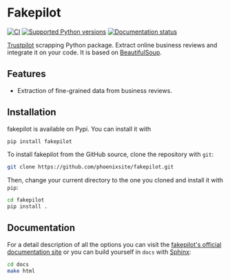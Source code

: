 # Fakepilot

[![CI](https://github.com/phoenixsite/fakepilot/actions/workflows/ci.yml/badge.svg)](https://github.com/phoenixsite/fakepilot/actions/workflows/python-app.yml)
[![Supported Python
versions](https://img.shields.io/pypi/pyversions/fakepilot.svg)](https://pypi.org/project/fakepilot/)
[![Documentation status](https://readthedocs.org/projects/fakepilot/badge/?version=latest)](https://fakepilot.readthedocs.io/en/latest/)

[Trustpilot](https://www.trustpilot.com/) scrapping Python package.
Extract online business reviews and integrate it on your code.
It is based on [BeautifulSoup](https://www.crummy.com/software/BeautifulSoup/).

## Features
* Extraction of fine-grained data from business reviews.

## Installation

fakepilot is available on Pypi. You can install it with

```bash
pip install fakepilot
```

To install fakepilot from the GitHub source, clone the repository with `git`:

```bash
git clone https://github.com/phoenixsite/fakepilot.git
```

Then, change your current directory to the one you cloned and install it with `pip`:

```bash
cd fakepilot
pip install .
```

## Documentation

For a detail description of all the options you can visit the [fakepilot's
official documentation site](https://fakepilot.readthedocs.io/)
or you can build yourself
in ``docs`` with [Sphinx](https://www.sphinx-doc.org/en/master/):

```bash
cd docs
make html
```

